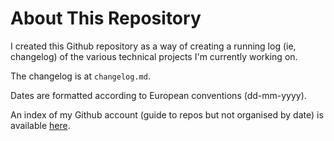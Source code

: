 # About This Repository

I created this Github repository as a way of creating a running log (ie, changelog) of the various technical projects I'm currently working on.

The changelog is at `changelog.md`.

Dates are formatted according to European conventions (dd-mm-yyyy).

An index of my Github account (guide to repos but not organised by date) is available [here](https://github.com/danielrosehill/My-Github-Repo-Index).
